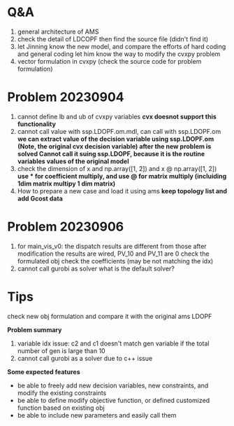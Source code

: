 # Q&A

1. general architecture of AMS
2. check the detail of LDCOPF
   then find the source file (didn't find it)
3. let Jinning know the new model, and compare the efforts of hard coding and general coding
   let him know the way to modify the cvxpy problem
4. vector formulation in cvxpy
   (check the source code for problem formulation)

# Problem 20230904

1. cannot define lb and ub of cvxpy variables
   **cvx doesnot support this functionality**
2. cannot call value with ssp.LDOPF.om.mdl, can call with ssp.LDOPF.om
   **we can extract value of the decision variable using ssp.LDOPF.om (Note, the original cvx decision variable) after the new problem is solved
   Cannot call it suing ssp.LDOPF, because it is the routine variables values of the original model**
3. check the dimension of x and np.array([1, 2]) and x @ np.array([1, 2])
   **use * for coefficient multiply, and use @ for matrix multiply (incluiding 1dim matrix multipy 1 dim matrix)**
4. How to prepare a new case
   and load it using ams
   **keep topology list and add Gcost data**

# Problem 20230906

1. for main_vis_v0: the dispatch results are different from those after modification
   the results are wired, PV_10 and PV_11 are 0
   check the formulated obj
   check the coefficients (may be not matching the idx)
2. cannot call gurobi as solver
   what is the default solver?

# Tips

check new obj formulation and compare it with the original ams LDOPF

**Problem summary**

1. variable idx issue: c2 and c1 doesn't match gen variable if the total number of gen is large than 10
2. cannot call gurobi as a solver due to c++ issue

**Some expected features**

* be able to freely add new decision variables, new constraints, and modify the existing constraints
* be able to define modify objective function, or defined customized function based on existing obj
* be able to include new parameters and easily call them
